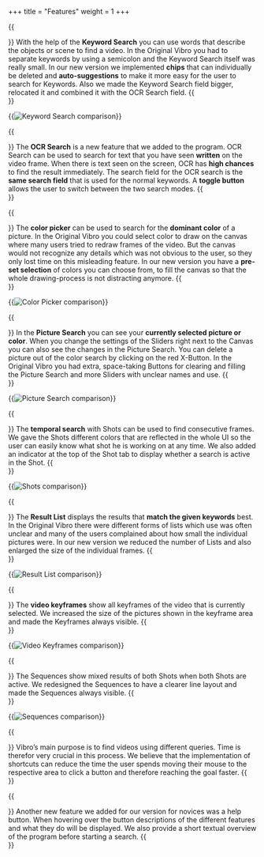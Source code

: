 +++
title = "Features"
weight = 1
+++


{{<section title="Keyword Search" >}}
With the help of the **Keyword Search** you can use words that describe the objects or scene to find a video. In the Original Vibro you had to separate keywords by using a semicolon and the Keyword Search itself was really small. In our new version we implemented **chips** that can individually be deleted and **auto-suggestions** to make it more easy for the user to search for Keywords. Also we made the Keyword Search field bigger, relocated it and combined it with the OCR Search field. 
{{</section>}}

{{<image src="keyword search.png" alt="Keyword Search comparison" >}}

{{<section title="OCR" >}}
The **OCR Search** is a new feature that we added to the program. OCR Search can be used to search for text that you have seen **written** on the video frame. 
When there is text seen on the screen, OCR has **high chances** to find the result immediately.
The search field for the OCR search is the **same search field** that is used for the normal keywords. A **toggle button** allows the user to switch between the two search modes.
{{</section>}}

{{<section title="Color Picker" >}}
The **color picker** can be used to search for the **dominant color** of a picture. In the Original Vibro you could select color to draw on the canvas where many users tried to redraw frames of the video. But the canvas would not recognize any details which was not obvious to the user, so they only lost time on this misleading feature. In our new version you have a **pre-set selection** of colors you can choose from, to fill the canvas so that the whole drawing-process is not distracting anymore. 
{{</section>}}

{{<image src="colorpicker Kopie.png" alt="Color Picker comparison" >}}


{{<section title="Picture Search" >}}
In the **Picture Search** you can see your **currently selected picture or color**. When you change the settings of the Sliders right next to the Canvas you can also see the changes in the Picture Search. You can delete a picture out of the color search by clicking on the red X-Button. In the Original Vibro you had extra, space-taking Buttons for clearing and filling the Picture Search and more Sliders with unclear names and use.
{{</section>}}

{{<image src="picturesearch.png" alt="Picture Search comparison" >}}

{{<section title="Shot 1 & 2" >}}
The **temporal search** with Shots can be used to find consecutive frames. We gave the Shots different colors that are reflected in the whole UI so the user can easily know what shot he is working on at any time. We also added an indicator at the top of the Shot tab to display whether a search is active in the Shot.
{{</section>}}

{{<image src="Shots.png" alt="Shots comparison" >}}


{{<section title="Result List" >}}
The **Result List** displays the results that **match the given keywords** best. In the Original Vibro there were different forms of lists which use was often unclear and many of the users complained about how small the individual pictures were. In our new version we reduced the number of Lists and also enlarged the size of the individual frames. 
{{</section>}}

{{<image src="resultlist.png" alt="Result List comparison" >}}

{{<section title="Video Keyframes" >}}
The **video keyframes** show all keyframes of the video that is currently selected. We increased the size of the pictures shown in the keyframe area and made the Keyframes always visible.
{{</section>}}

{{<image src="keyframes.png" alt="Video Keyframes comparison" >}}

{{<section title="Sequences" >}}
The Sequences show mixed results of both Shots when both Shots are active. We redesigned the Sequences to have a clearer line layout and made the Sequences always visible.
{{</section>}}

{{<image src="sequences.png" alt="Sequences comparison" >}}

{{<section title="Shortcuts" >}}
Vibro’s main purpose is to find videos using different queries. Time is therefor very crucial in this process. We believe that the implementation of shortcuts can reduce the time the user spends moving their mouse to the respective area to click a button and therefore reaching the goal faster.
{{</section>}}

{{<section title="Help" >}}
Another new feature we added for our version for novices was a help button. When hovering over the button descriptions of the different features and what they do will be displayed. We also provide a short textual overview of the program before starting a search. 
{{</section>}}
